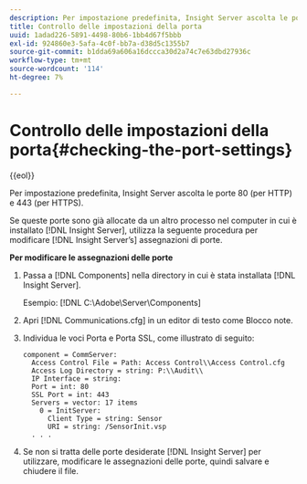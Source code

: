 ```yaml
---
description: Per impostazione predefinita, Insight Server ascolta le porte 80 (per HTTP) e 443 (per HTTPS).
title: Controllo delle impostazioni della porta
uuid: 1adad226-5891-4498-80b6-1bb4d67f5bbb
exl-id: 924860e3-5afa-4c0f-bb7a-d38d5c1355b7
source-git-commit: b1dda69a606a16dccca30d2a74c7e63dbd27936c
workflow-type: tm+mt
source-wordcount: '114'
ht-degree: 7%

---
```


# Controllo delle impostazioni della porta{#checking-the-port-settings}

{{eol}}

Per impostazione predefinita, Insight Server ascolta le porte 80 (per HTTP) e 443 (per HTTPS).

Se queste porte sono già allocate da un altro processo nel computer in cui è installato [!DNL Insight Server], utilizza la seguente procedura per modificare [!DNL Insight Server’s] assegnazioni di porte.

**Per modificare le assegnazioni delle porte**

1. Passa a [!DNL Components] nella directory in cui è stata installata [!DNL Insight Server].

   Esempio: [!DNL C:\Adobe\Server\Components]

1. Apri [!DNL Communications.cfg] in un editor di testo come Blocco note.
1. Individua le voci Porta e Porta SSL, come illustrato di seguito:

   ```
   component = CommServer: 
     Access Control File = Path: Access Control\\Access Control.cfg
     Access Log Directory = string: P:\\Audit\\
     IP Interface = string: 
     Port = int: 80
     SSL Port = int: 443
     Servers = vector: 17 items
       0 = InitServer: 
         Client Type = string: Sensor
         URI = string: /SensorInit.vsp
     . . .
   ```

1. Se non si tratta delle porte desiderate [!DNL Insight Server] per utilizzare, modificare le assegnazioni delle porte, quindi salvare e chiudere il file.
